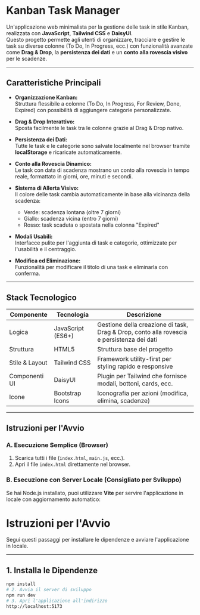 # Kanban Task Manager

Un'applicazione web minimalista per la gestione delle task in stile Kanban, realizzata con **JavaScript**, **Tailwind CSS** e **DaisyUI**.  
Questo progetto permette agli utenti di organizzare, tracciare e gestire le task su diverse colonne (To Do, In Progress, ecc.) con funzionalità avanzate come **Drag & Drop**, la **persistenza dei dati** e un **conto alla rovescia visivo** per le scadenze.

---

## Caratteristiche Principali

- **Organizzazione Kanban:**  
  Struttura flessibile a colonne (To Do, In Progress, For Review, Done, Expired) con possibilità di aggiungere categorie personalizzate.

- **Drag & Drop Interattivo:**  
  Sposta facilmente le task tra le colonne grazie al Drag & Drop nativo.

- **Persistenza dei Dati:**  
  Tutte le task e le categorie sono salvate localmente nel browser tramite **localStorage** e ricaricate automaticamente.

- **Conto alla Rovescia Dinamico:**  
  Le task con data di scadenza mostrano un conto alla rovescia in tempo reale, formattato in giorni, ore, minuti e secondi.

- **Sistema di Allerta Visivo:**  
  Il colore delle task cambia automaticamente in base alla vicinanza della scadenza:  
  - Verde: scadenza lontana (oltre 7 giorni)  
  - Giallo: scadenza vicina (entro 7 giorni)  
  - Rosso: task scaduta o spostata nella colonna "Expired"

- **Modali Usabili:**  
  Interfacce pulite per l'aggiunta di task e categorie, ottimizzate per l'usabilità e il centraggio.

- **Modifica ed Eliminazione:**  
  Funzionalità per modificare il titolo di una task e eliminarla con conferma.

---

## Stack Tecnologico

| Componente       | Tecnologia       | Descrizione |
|-----------------|-----------------|------------|
| Logica           | JavaScript (ES6+) | Gestione della creazione di task, Drag & Drop, conto alla rovescia e persistenza dei dati |
| Struttura        | HTML5           | Struttura base del progetto |
| Stile & Layout   | Tailwind CSS    | Framework utility-first per styling rapido e responsive |
| Componenti UI    | DaisyUI         | Plugin per Tailwind che fornisce modali, bottoni, cards, ecc. |
| Icone            | Bootstrap Icons | Iconografia per azioni (modifica, elimina, scadenze) |

---

## Istruzioni per l'Avvio

### A. Esecuzione Semplice (Browser)
1. Scarica tutti i file (`index.html`, `main.js`, ecc.).  
2. Apri il file `index.html` direttamente nel browser.

### B. Esecuzione con Server Locale (Consigliato per Sviluppo)
Se hai Node.js installato, puoi utilizzare **Vite** per servire l'applicazione in locale con aggiornamento automatico:
# Istruzioni per l'Avvio

Segui questi passaggi per installare le dipendenze e avviare l'applicazione in locale.

---

## 1. Installa le Dipendenze

```bash
npm install
# 2. Avvia il server di sviluppo
npm run dev
# 3. Apri l'applicazione all'indirizzo 
http://localhost:5173
